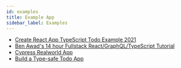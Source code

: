 ```yaml
---
id: examples
title: Example App
sidebar_label: Examples
---
```


- [Create React App TypeScript Todo Example 2021](https://github.com/laststance/create-react-app-typescript-todo-example-2021)
- [Ben Awad's 14 hour Fullstack React/GraphQL/TypeScript Tutorial](https://www.youtube.com/watch?v=I6ypD7qv3Z8)
- [Cypress Realworld App](https://github.com/cypress-io/cypress-realworld-app)
- [Build a Type-safe Todo App](https://www.freecodecamp.org/news/typescript-tutorial-for-react-developers/)
